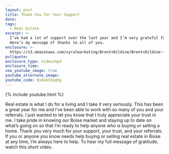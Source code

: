 ```yaml
---
layout: post
title: Thank You for Your Support
date:
tags:
  - Real Estate
excerpt: >-
  I’ve had a lot of support over the last year and I’m very grateful for it.
  Here’s my message of thanks to all of you.
enclosure: >-
  https://s3.amazonaws.com/vyralmarketing/Brent+Dildine/Brent+Dildine-+A+Special+Thank+You+to+All+My+Clients.mp4
pullquote:
enclosure_type: video/mp4
enclosure_time:
use_youtube_image: true
youtube_alternate_image:
youtube_code: 8sOubS5qqhg
---
```


{% include youtube.html %}

Real estate is what I do for a living and I take it very seriously. This has been a great year for me and I’ve been able to work with so many of you and your referrals. I just wanted to let you know that I truly appreciate your trust in me. I take pride in knowing our Boise market and staying up to date on what’s going on so that I’m ready to help anyone who is buying or selling a home. Thank you very much for your support, your trust, and your referrals. If you or anyone you know needs help buying or selling real estate in Boise at any time, I’m always here to help. To hear my full message of gratitude, watch this short video.

&nbsp;